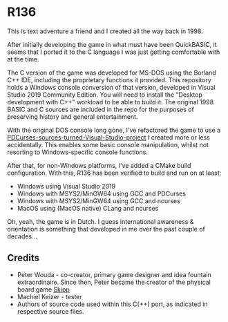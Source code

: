 # R136

This is text adventure a friend and I created all the way back in 1998.

After initially developing the game in what must have been QuickBASIC, it seems that I ported it to the C language I was just getting comfortable with at the time.

The C version of the game was developed for MS-DOS using the Borland C++ IDE, including the proprietary functions it provided. This repository holds a Windows console conversion 
of that version, developed in Visual Studio 2019 Community Edition. You will need to install the "Desktop development with C++" workload to be able to build it. The original 1998 
BASIC and C sources are included in the repo for the purposes of preserving history and general entertainment.

With the original DOS console long gone, I've refactored the game to use a [PDCurses-sources-turned-Visual-Studio-project](https://github.com/rbergen/PDCurses) I created more or less accidentally. This enables some basic console manipulation, whilst not resorting to Windows-specific console functions. 

After that, for non-Windows platforms, I've added a CMake build configuration. With this, R136 has been verified to build and run on at least:
* Windows using Visual Studio 2019
* Windows with MSYS2/MinGW64 using GCC and PDCurses
* Windows with MSYS2/MinGW64 using GCC and ncurses
* MacOS using (MacOS native) CLang and ncurses

Oh, yeah, the game is in Dutch. I guess international awareness & orientation is something that developed in me over the past couple of decades...

## Credits

* Peter Wouda - co-creator, primary game designer and idea fountain extraordinaire. Since then, Peter became the creator of the physical board game [Skipp](https://www.skipp.game/en)
* Machiel Keizer - tester
* Authors of source code used within this C(++) port, as indicated in respective source files.

